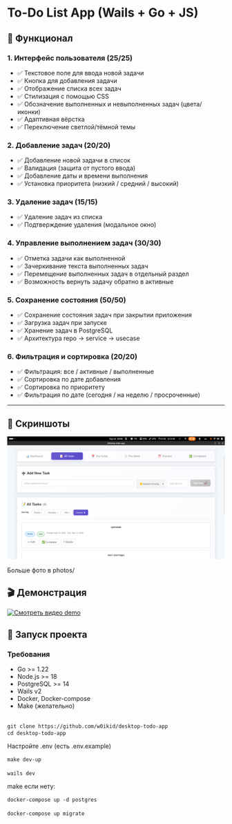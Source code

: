 # To-Do List App (Wails + Go + JS)

## 🚀 Функционал

### 1. Интерфейс пользователя (25/25)
- ✅ Текстовое поле для ввода новой задачи  
- ✅ Кнопка для добавления задачи  
- ✅ Отображение списка всех задач  
- ✅ Стилизация с помощью CSS  
- ✅ Обозначение выполненных и невыполненных задач (цвета/иконки)  
- ✅ Адаптивная вёрстка  
- ✅ Переключение светлой/тёмной темы  

### 2. Добавление задач (20/20)
- ✅ Добавление новой задачи в список  
- ✅ Валидация (защита от пустого ввода)  
- ✅ Добавление даты и времени выполнения  
- ✅ Установка приоритета (низкий / средний / высокий)  

### 3. Удаление задач (15/15)
- ✅ Удаление задач из списка  
- ✅ Подтверждение удаления (модальное окно)  

### 4. Управление выполнением задач (30/30)
- ✅ Отметка задачи как выполненной  
- ✅ Зачеркивание текста выполненных задач  
- ✅ Перемещение выполненных задач в отдельный раздел  
- ✅ Возможность вернуть задачу обратно в активные  

### 5. Сохранение состояния (50/50)
- ✅ Сохранение состояния задач при закрытии приложения  
- ✅ Загрузка задач при запуске  
- ✅ Хранение задач в PostgreSQL  
- ✅ Архитектура repo → service → usecase  

### 6. Фильтрация и сортировка (20/20)
- ✅ Фильтрация: все / активные / выполненные  
- ✅ Сортировка по дате добавления  
- ✅ Сортировка по приоритету  
- ✅ Фильтрация по дате (сегодня / на неделю / просроченные)  

---

## 📸 Скриншоты
![photo](photos/image2.png)

Больше фото в photos/

## 🎬 Демонстрация

[![Смотреть видео demo](https://img.youtube.com/vi/Gtjbo0Ja8dI/0.jpg)](https://youtu.be/Gtjbo0Ja8dI)

## 🔧 Запуск проекта

### Требования
- Go >= 1.22  
- Node.js >= 18  
- PostgreSQL >= 14  
- Wails v2
- Docker, Docker-compose
- Make (желательно)

## 

```
git clone https://github.com/w0ikid/desktop-todo-app
cd desktop-todo-app
```

Настройте .env (есть .env.example)

```
make dev-up

wails dev
```

make если нету:

```
docker-compose up -d postgres

docker-compose up migrate
```